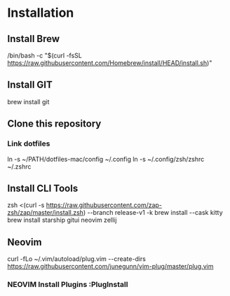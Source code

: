 # Installation
## Install Brew
/bin/bash -c "$(curl -fsSL https://raw.githubusercontent.com/Homebrew/install/HEAD/install.sh)"

## Install GIT
brew install git

## Clone this repository
### Link dotfiles
ln -s ~/PATH/dotfiles-mac/config ~/.config
ln -s ~/.config/zsh/zshrc ~/.zshrc

## Install CLI Tools
zsh <(curl -s https://raw.githubusercontent.com/zap-zsh/zap/master/install.zsh) --branch release-v1 -k
brew install --cask kitty
brew install starship gitui neovim zellij

## Neovim
curl -fLo ~/.vim/autoload/plug.vim --create-dirs https://raw.githubusercontent.com/junegunn/vim-plug/master/plug.vim
### NEOVIM Install Plugins :PlugInstall
